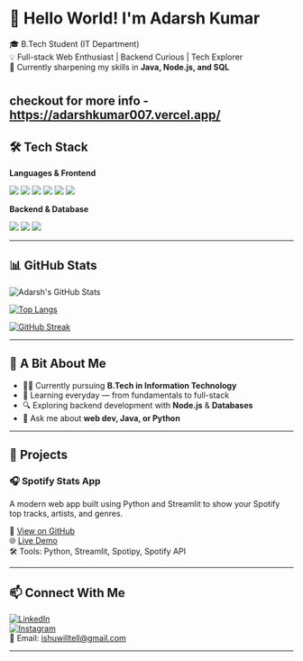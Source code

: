 <!-- Banner image (optional) -->
<!-- ![Banner](https://your-banner-url.com) -->

# 👋 Hello World! I'm Adarsh Kumar

🎓 B.Tech Student (IT Department)  
💡 Full-stack Web Enthusiast | Backend Curious | Tech Explorer  
🌱 Currently sharpening my skills in **Java, Node.js, and SQL**
#
checkout for more info - https://adarshkumar007.vercel.app/
---

## 🛠️ Tech Stack

**Languages & Frontend**
<p>
  <img src="https://img.shields.io/badge/HTML5-E34F26?style=flat&logo=html5&logoColor=white"/>
  <img src="https://img.shields.io/badge/CSS3-1572B6?style=flat&logo=css3&logoColor=white"/>
  <img src="https://img.shields.io/badge/JavaScript-F7DF1E?style=flat&logo=javascript&logoColor=black"/>
  <img src="https://img.shields.io/badge/Java-007396?style=flat&logo=java&logoColor=white"/>
  <img src="https://img.shields.io/badge/C-00599C?style=flat&logo=c&logoColor=white"/>
  <img src="https://img.shields.io/badge/Python-3776AB?style=flat&logo=python&logoColor=white"/>
</p>

**Backend & Database**
<p>
  <img src="https://img.shields.io/badge/Node.js-339933?style=flat&logo=nodedotjs&logoColor=white"/>
  <img src="https://img.shields.io/badge/SQL-4479A1?style=flat&logo=postgresql&logoColor=white"/>
  <img src="https://img.shields.io/badge/MongoDB-47A248?style=flat&logo=mongodb&logoColor=white"/>
</p>

---

## 📊 GitHub Stats

![Adarsh's GitHub Stats](https://github-readme-stats.vercel.app/api?username=adarshkumarit&show_icons=true&theme=tokyonight&hide_border=true)

[![Top Langs](https://github-readme-stats.vercel.app/api/top-langs/?username=adarshkumarit&layout=compact&theme=tokyonight&hide_border=true)](https://github.com/adarshkumarit)

[![GitHub Streak](https://streak-stats.demolab.com?user=adarshkumarit&theme=tokyonight&hide_border=true)](https://git.io/streak-stats)

---

## 🧠 A Bit About Me

- 🧑‍🎓 Currently pursuing **B.Tech in Information Technology**
- 🌱 Learning everyday — from fundamentals to full-stack
- 🔍 Exploring backend development with **Node.js** & **Databases**
- 💬 Ask me about **web dev, Java, or Python**

---


## 🚀 Projects

### 🎧 Spotify Stats App
A modern web app built using Python and Streamlit to show your Spotify top tracks, artists, and genres.

🔗 [View on GitHub](https://github.com/adarshkumarit/spotify-stats-app)  
🌐 [Live Demo](https://spotify-stats.streamlit.app)   
🛠️ Tools: Python, Streamlit, Spotipy, Spotify API

---

## 📫 Connect With Me

[![LinkedIn](https://img.shields.io/badge/LinkedIn-Connect-blue?style=flat&logo=linkedin)](https://www.linkedin.com/in/adarsh-kumar-9abaab327/)  
[![Instagram](https://img.shields.io/badge/Instagram-Follow-E4405F?style=flat&logo=instagram&logoColor=white)](https://www.instagram.com/ishux2006/)  
📧 Email: ishuwilltell@gmail.com

---



